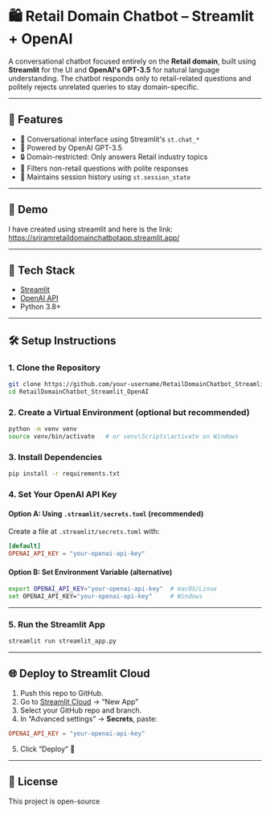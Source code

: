 # 🛍️ Retail Domain Chatbot – Streamlit + OpenAI

A conversational chatbot focused entirely on the **Retail domain**, built using **Streamlit** for the UI and **OpenAI's GPT-3.5** for natural language understanding. The chatbot responds only to retail-related questions and politely rejects unrelated queries to stay domain-specific.

---

## 🚀 Features

- 💬 Conversational interface using Streamlit's `st.chat_*`
- 🧠 Powered by OpenAI GPT-3.5
- 🔒 Domain-restricted: Only answers Retail industry topics
- 🛑 Filters non-retail questions with polite responses
- 🧾 Maintains session history using `st.session_state`

---

## 📸 Demo

I have created using streamlit and here is the link: 
https://sriramretaildomainchatbotapp.streamlit.app/

---

## 🧱 Tech Stack

- [Streamlit](https://streamlit.io/)
- [OpenAI API](https://platform.openai.com/)
- Python 3.8+

---

## 🛠️ Setup Instructions

### 1. Clone the Repository

```bash
git clone https://github.com/your-username/RetailDomainChatbot_Streamlit_OpenAI.git
cd RetailDomainChatbot_Streamlit_OpenAI
```

### 2. Create a Virtual Environment (optional but recommended)

```bash
python -m venv venv
source venv/bin/activate   # or venv\Scripts\activate on Windows
```

### 3. Install Dependencies

```bash
pip install -r requirements.txt
```

### 4. Set Your OpenAI API Key

#### Option A: Using `.streamlit/secrets.toml` (recommended)

Create a file at `.streamlit/secrets.toml` with:

```toml
[default]
OPENAI_API_KEY = "your-openai-api-key"
```

#### Option B: Set Environment Variable (alternative)

```bash
export OPENAI_API_KEY="your-openai-api-key"  # macOS/Linux
set OPENAI_API_KEY="your-openai-api-key"     # Windows
```

---

### 5. Run the Streamlit App

```bash
streamlit run streamlit_app.py
```

---

## 🌐 Deploy to Streamlit Cloud

1. Push this repo to GitHub.
2. Go to [Streamlit Cloud](https://streamlit.io/cloud) → “New App”
3. Select your GitHub repo and branch.
4. In “Advanced settings” → **Secrets**, paste:

```toml
OPENAI_API_KEY = "your-openai-api-key"
```

5. Click “Deploy” 🎉

---


## 📄 License

This project is open-source
